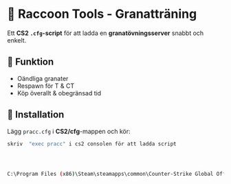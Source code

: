 # 🎯 Raccoon Tools - Granatträning  

Ett **CS2 `.cfg`-script** för att ladda en **granatövningsserver** snabbt och enkelt.

## 📌 Funktion  
- Oändliga granater  
- Respawn för T & CT  
- Köp överallt & obegränsad tid  

## 🚀 Installation  
Lägg `pracc.cfg` i **CS2/cfg**-mappen och kör:  
```bash
skriv  "exec pracc" i cs2 consolen för att ladda script




C:\Program Files (x86)\Steam\steamapps\common\Counter-Strike Global Offensive\game\csgo\cfg
